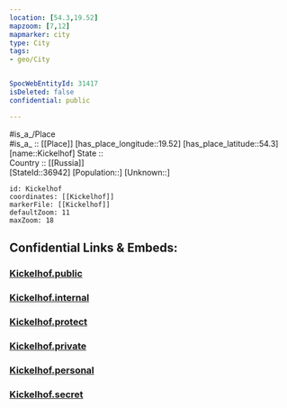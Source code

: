 ```yaml
---
location: [54.3,19.52] 
mapzoom: [7,12] 
mapmarker: city 
type: City
tags:
- geo/City


SpocWebEntityId: 31417
isDeleted: false
confidential: public

---
```

#is_a_/Place  
#is_a_ :: [[Place]] 
[has_place_longitude::19.52] 
[has_place_latitude::54.3] 
[name::Kickelhof] 
State ::  
Country :: [[Russia]]  
[StateId::36942] 
[Population::] 
[Unknown::] 


```leaflet
id: Kickelhof
coordinates: [[Kickelhof]] 
markerFile: [[Kickelhof]] 
defaultZoom: 11 
maxZoom: 18
```


## Confidential Links & Embeds: 

### [Kickelhof.public](/_public/\Earth\Continent\Europe\Europe~East\Poland\Provinces~Poland\Warmian-Masurian\CityKickelhof.public.md) 

### [Kickelhof.internal](/_internal/\Earth\Continent\Europe\Europe~East\Poland\Provinces~Poland\Warmian-Masurian\CityKickelhof.internal.md) 

### [Kickelhof.protect](/_protect/\Earth\Continent\Europe\Europe~East\Poland\Provinces~Poland\Warmian-Masurian\CityKickelhof.protect.md) 

### [Kickelhof.private](/_private/\Earth\Continent\Europe\Europe~East\Poland\Provinces~Poland\Warmian-Masurian\CityKickelhof.private.md) 

### [Kickelhof.personal](/_personal/\Earth\Continent\Europe\Europe~East\Poland\Provinces~Poland\Warmian-Masurian\CityKickelhof.personal.md) 

### [Kickelhof.secret](/_secret/\Earth\Continent\Europe\Europe~East\Poland\Provinces~Poland\Warmian-Masurian\CityKickelhof.secret.md)


